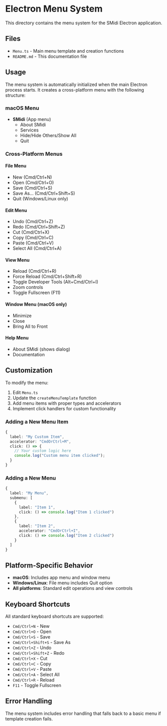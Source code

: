 # Electron Menu System

This directory contains the menu system for the SMidi Electron application.

## Files

- `Menu.ts` - Main menu template and creation functions
- `README.md` - This documentation file

## Usage

The menu system is automatically initialized when the main Electron process starts. It creates a cross-platform menu with the following structure:

### macOS Menu
- **SMidi** (App menu)
  - About SMidi
  - Services
  - Hide/Hide Others/Show All
  - Quit

### Cross-Platform Menus

#### File Menu
- New (Cmd/Ctrl+N)
- Open (Cmd/Ctrl+O)
- Save (Cmd/Ctrl+S)
- Save As... (Cmd/Ctrl+Shift+S)
- Quit (Windows/Linux only)

#### Edit Menu
- Undo (Cmd/Ctrl+Z)
- Redo (Cmd/Ctrl+Shift+Z)
- Cut (Cmd/Ctrl+X)
- Copy (Cmd/Ctrl+C)
- Paste (Cmd/Ctrl+V)
- Select All (Cmd/Ctrl+A)

#### View Menu
- Reload (Cmd/Ctrl+R)
- Force Reload (Cmd/Ctrl+Shift+R)
- Toggle Developer Tools (Alt+Cmd/Ctrl+I)
- Zoom controls
- Toggle Fullscreen (F11)

#### Window Menu (macOS only)
- Minimize
- Close
- Bring All to Front

#### Help Menu
- About SMidi (shows dialog)
- Documentation

## Customization

To modify the menu:

1. Edit `Menu.ts`
2. Update the `createMenuTemplate` function
3. Add menu items with proper types and accelerators
4. Implement click handlers for custom functionality

### Adding a New Menu Item

```typescript
{
  label: "My Custom Item",
  accelerator: "CmdOrCtrl+M",
  click: () => {
    // Your custom logic here
    console.log("Custom menu item clicked");
  }
}
```

### Adding a New Menu

```typescript
{
  label: "My Menu",
  submenu: [
    {
      label: "Item 1",
      click: () => console.log("Item 1 clicked")
    },
    {
      label: "Item 2",
      accelerator: "CmdOrCtrl+I",
      click: () => console.log("Item 2 clicked")
    }
  ]
}
```

## Platform-Specific Behavior

- **macOS**: Includes app menu and window menu
- **Windows/Linux**: File menu includes Quit option
- **All platforms**: Standard edit operations and view controls

## Keyboard Shortcuts

All standard keyboard shortcuts are supported:
- `Cmd/Ctrl+N` - New
- `Cmd/Ctrl+O` - Open
- `Cmd/Ctrl+S` - Save
- `Cmd/Ctrl+Shift+S` - Save As
- `Cmd/Ctrl+Z` - Undo
- `Cmd/Ctrl+Shift+Z` - Redo
- `Cmd/Ctrl+X` - Cut
- `Cmd/Ctrl+C` - Copy
- `Cmd/Ctrl+V` - Paste
- `Cmd/Ctrl+A` - Select All
- `Cmd/Ctrl+R` - Reload
- `F11` - Toggle Fullscreen

## Error Handling

The menu system includes error handling that falls back to a basic menu if template creation fails.

